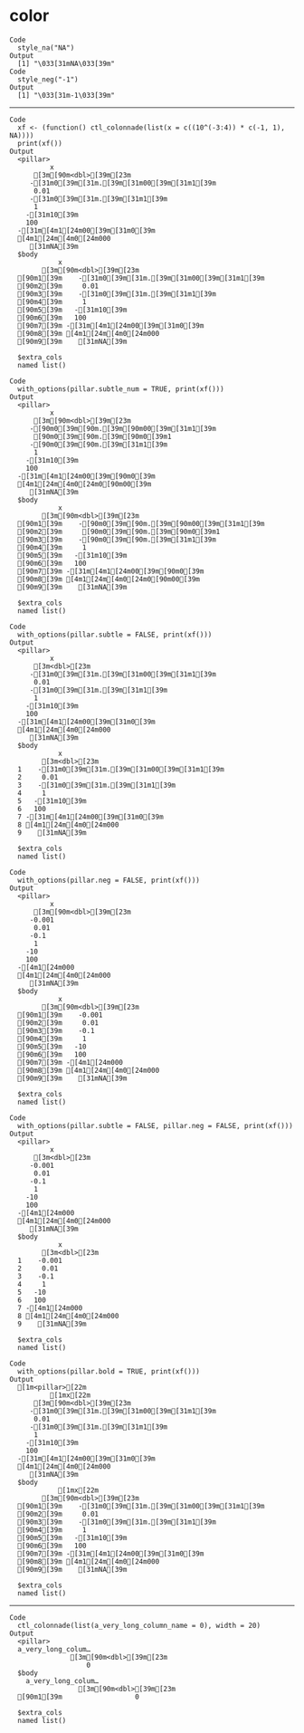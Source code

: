 # color

    Code
      style_na("NA")
    Output
      [1] "\033[31mNA\033[39m"
    Code
      style_neg("-1")
    Output
      [1] "\033[31m-1\033[39m"

---

    Code
      xf <- (function() ctl_colonnade(list(x = c((10^(-3:4)) * c(-1, 1), NA))))
      print(xf())
    Output
      <pillar>
              x
          [3m[90m<dbl>[39m[23m
         -[31m0[39m[31m.[39m[31m00[39m[31m1[39m
          0.01 
         -[31m0[39m[31m.[39m[31m1[39m  
          1    
        -[31m10[39m    
        100    
      -[31m[4m1[24m00[39m[31m0[39m    
      [4m1[24m[4m0[24m000    
         [31mNA[39m    
      $body
                x
            [3m[90m<dbl>[39m[23m
      [90m1[39m    -[31m0[39m[31m.[39m[31m00[39m[31m1[39m
      [90m2[39m     0.01 
      [90m3[39m    -[31m0[39m[31m.[39m[31m1[39m  
      [90m4[39m     1    
      [90m5[39m   -[31m10[39m    
      [90m6[39m   100    
      [90m7[39m -[31m[4m1[24m00[39m[31m0[39m    
      [90m8[39m [4m1[24m[4m0[24m000    
      [90m9[39m    [31mNA[39m    
      
      $extra_cols
      named list()
      
    Code
      with_options(pillar.subtle_num = TRUE, print(xf()))
    Output
      <pillar>
              x
          [3m[90m<dbl>[39m[23m
         -[90m0[39m[90m.[39m[90m00[39m[31m1[39m
          [90m0[39m[90m.[39m[90m0[39m1 
         -[90m0[39m[90m.[39m[31m1[39m  
          1    
        -[31m10[39m    
        100    
      -[31m[4m1[24m00[39m[90m0[39m    
      [4m1[24m[4m0[24m0[90m00[39m    
         [31mNA[39m    
      $body
                x
            [3m[90m<dbl>[39m[23m
      [90m1[39m    -[90m0[39m[90m.[39m[90m00[39m[31m1[39m
      [90m2[39m     [90m0[39m[90m.[39m[90m0[39m1 
      [90m3[39m    -[90m0[39m[90m.[39m[31m1[39m  
      [90m4[39m     1    
      [90m5[39m   -[31m10[39m    
      [90m6[39m   100    
      [90m7[39m -[31m[4m1[24m00[39m[90m0[39m    
      [90m8[39m [4m1[24m[4m0[24m0[90m00[39m    
      [90m9[39m    [31mNA[39m    
      
      $extra_cols
      named list()
      
    Code
      with_options(pillar.subtle = FALSE, print(xf()))
    Output
      <pillar>
              x
          [3m<dbl>[23m
         -[31m0[39m[31m.[39m[31m00[39m[31m1[39m
          0.01 
         -[31m0[39m[31m.[39m[31m1[39m  
          1    
        -[31m10[39m    
        100    
      -[31m[4m1[24m00[39m[31m0[39m    
      [4m1[24m[4m0[24m000    
         [31mNA[39m    
      $body
                x
            [3m<dbl>[23m
      1    -[31m0[39m[31m.[39m[31m00[39m[31m1[39m
      2     0.01 
      3    -[31m0[39m[31m.[39m[31m1[39m  
      4     1    
      5   -[31m10[39m    
      6   100    
      7 -[31m[4m1[24m00[39m[31m0[39m    
      8 [4m1[24m[4m0[24m000    
      9    [31mNA[39m    
      
      $extra_cols
      named list()
      
    Code
      with_options(pillar.neg = FALSE, print(xf()))
    Output
      <pillar>
              x
          [3m[90m<dbl>[39m[23m
         -0.001
          0.01 
         -0.1  
          1    
        -10    
        100    
      -[4m1[24m000    
      [4m1[24m[4m0[24m000    
         [31mNA[39m    
      $body
                x
            [3m[90m<dbl>[39m[23m
      [90m1[39m    -0.001
      [90m2[39m     0.01 
      [90m3[39m    -0.1  
      [90m4[39m     1    
      [90m5[39m   -10    
      [90m6[39m   100    
      [90m7[39m -[4m1[24m000    
      [90m8[39m [4m1[24m[4m0[24m000    
      [90m9[39m    [31mNA[39m    
      
      $extra_cols
      named list()
      
    Code
      with_options(pillar.subtle = FALSE, pillar.neg = FALSE, print(xf()))
    Output
      <pillar>
              x
          [3m<dbl>[23m
         -0.001
          0.01 
         -0.1  
          1    
        -10    
        100    
      -[4m1[24m000    
      [4m1[24m[4m0[24m000    
         [31mNA[39m    
      $body
                x
            [3m<dbl>[23m
      1    -0.001
      2     0.01 
      3    -0.1  
      4     1    
      5   -10    
      6   100    
      7 -[4m1[24m000    
      8 [4m1[24m[4m0[24m000    
      9    [31mNA[39m    
      
      $extra_cols
      named list()
      
    Code
      with_options(pillar.bold = TRUE, print(xf()))
    Output
      [1m<pillar>[22m
              [1mx[22m
          [3m[90m<dbl>[39m[23m
         -[31m0[39m[31m.[39m[31m00[39m[31m1[39m
          0.01 
         -[31m0[39m[31m.[39m[31m1[39m  
          1    
        -[31m10[39m    
        100    
      -[31m[4m1[24m00[39m[31m0[39m    
      [4m1[24m[4m0[24m000    
         [31mNA[39m    
      $body
                [1mx[22m
            [3m[90m<dbl>[39m[23m
      [90m1[39m    -[31m0[39m[31m.[39m[31m00[39m[31m1[39m
      [90m2[39m     0.01 
      [90m3[39m    -[31m0[39m[31m.[39m[31m1[39m  
      [90m4[39m     1    
      [90m5[39m   -[31m10[39m    
      [90m6[39m   100    
      [90m7[39m -[31m[4m1[24m00[39m[31m0[39m    
      [90m8[39m [4m1[24m[4m0[24m000    
      [90m9[39m    [31mNA[39m    
      
      $extra_cols
      named list()
      

---

    Code
      ctl_colonnade(list(a_very_long_column_name = 0), width = 20)
    Output
      <pillar>
      a_very_long_colum…
                   [3m[90m<dbl>[39m[23m
                       0
      $body
        a_very_long_colum…
                     [3m[90m<dbl>[39m[23m
      [90m1[39m                  0
      
      $extra_cols
      named list()
      

